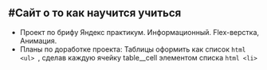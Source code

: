#Сайт о то как научится учиться
---------------------------------
* Проект по брифу Яндекс практикум. Информационный. Flex-верстка, Анимация.
* Планы по доработке проекта: Таблицы оформить как список ```html <ul> ```, сделав каждую ячейку table__cell элементом списка ```html <li> ```
